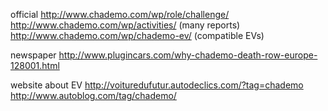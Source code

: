 official
http://www.chademo.com/wp/role/challenge/
http://www.chademo.com/wp/activities/  (many reports)
http://www.chademo.com/wp/chademo-ev/  (compatible EVs)


newspaper
http://www.plugincars.com/why-chademo-death-row-europe-128001.html

website about EV
http://voituredufutur.autodeclics.com/?tag=chademo
http://www.autoblog.com/tag/chademo/
